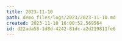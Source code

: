 ```yaml
---
title: 2023-11-10
path: demo_files/logs/2023/2023-11-10.md
created: 2023-11-10 16:00:52.569564
id: d22ada58-1d8d-4242-81dc-a2d219811fe6
---
```

